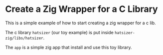 # Create a Zig Wrapper for a C Library
This is a simple example of how to start creating a zig wrapper for a c lib.

The c library `hatsizer` (our toy example) is put inside `hatsizer-zig/libs/hatsizer`.

The `app` is a simple zig app that install and use this toy library.
